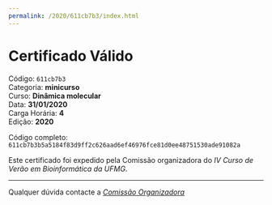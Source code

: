 ```yaml
---
permalink: /2020/611cb7b3/index.html
---
```


# Certificado Válido

Código: `611cb7b3`<br>
Categoria: **minicurso**<br>
Curso: **Dinâmica molecular**<br>
Data: **31/01/2020**<br>
Carga Horária: **4**<br>
Edição: **2020**<br>


Código completo: `611cb7b3b5a5184f83d9ff2c626aad6ef46976fce81d0ee48751530ade91082a`


Este certificado foi expedido pela Comissão organizadora do *IV Curso de Verão em Bioinformática da UFMG*.

----

Qualquer dúvida contacte a [_Comissão Organizadora_](<mailto:cursobioinfoufmg@gmail.com$subject=[Certificados]>)

